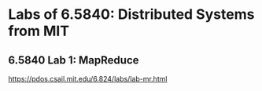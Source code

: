 # Labs of 6.5840: Distributed Systems from MIT

## 6.5840 Lab 1: MapReduce
https://pdos.csail.mit.edu/6.824/labs/lab-mr.html

